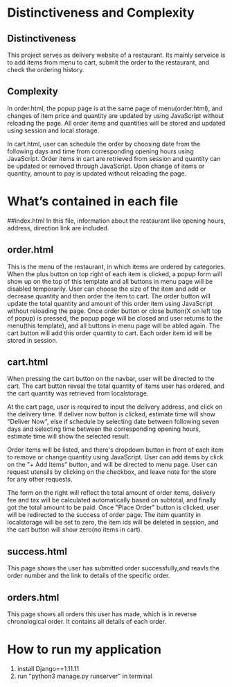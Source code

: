 
# Distinctiveness and Complexity
## Distinctiveness
This project serves as delivery website of a restaurant. Its mainly serveice is to add items from menu to cart, submit the order to the restaurant, and check the ordering history. 

## Complexity
In order.html, the popup page is at the same page of menu(order.html), and changes of item price and quantity are updated by using JavaScript without reloading the page. All order items and quantities will be stored and updated using session and local storage. 

In cart.html, user can schedule the order by choosing date from the following days and time from corresponding opening hours using JavaScript. Order items in cart are retrieved from session and quantity can be updated or removed through JavaScript. Upon change of items or quantity, amount to pay is updated without reloading the page.

# What’s contained in each file
##index.html
In this file, information about the restaurant like opening hours, address, direction link are included.

## order.html
This is the menu of the restaurant, in which items are ordered by categories. When the plus button on top right of each item is clicked, a popup form will show up on the top of this template and all buttons in menu page will be disabled temporarily. User can choose the size of the item and add or decrease quantity and then order the item to cart. The order button will update the total quantity and amount of this order item using JavaScript without reloading the page. Once order button or close button(X on left top of popup) is pressed, the popup page will be closed and user returns to the menu(this template), and all buttons in menu page will be abled again. The cart button will add this order quantity to cart. Each order item id will be stored in session. 

## cart.html
When pressing the cart button on the navbar, user will be directed to the cart. The cart button reveal the total quantity of items user has ordered, and the cart quantity was retrieved from localstorage. 

At the cart page, user is required to input the delivery address, and click on the delivery time. If deliver now button is clicked, estimate time will show "Deliver Now", else if schedule by selecting date between following seven days and selecting time between the corresponding opening hours, estimate time will show the selected result. 

Order items will be listed, and there's dropdown button in front of each item to remove or change quantity using JavaScript. User can add items by click on the "+ Add Items" button, and will be directed to menu page. User can request utensils by clicking on the checkbox, and leave note for the store for any other requests.

The form on the right will reflect the total amount of order items, delivery fee and tax will be calculated automatically based on subtotal, and finally got the total amount to be paid. Once "Place Order" button is clicked, user will be redirected to the success of order page. The item quantity in localstorage will be set to zero, the item ids will be deleted in session, and the cart button will show zero(no items in cart).

## success.html
This page shows the user has submitted order successfully,and reavls the order number and the link to details of the specific order.

## orders.html
This page shows all orders this user has made, which is in reverse chronological order. It contains all details of each order.

# How to run my application
1. install Django==1.11.11
2. run "python3 manage.py runserver" in terminal